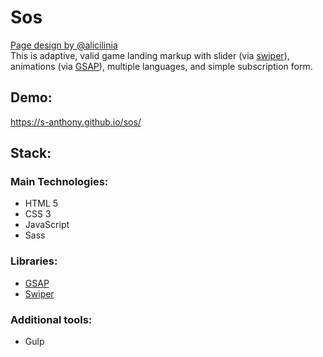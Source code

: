 # Sos 
[Page design by @alicilinia](https://dribbble.com/shots/10709930-Freebie-Game-landing-page)<br />
This is adaptive, valid game landing markup with slider (via [swiper](https://swiperjs.com)), animations (via [GSAP](https://greensock.com/gsap/)), multiple languages, and simple subscription form.
## Demo:
https://s-anthony.github.io/sos/
## Stack:
### Main Technologies:
- HTML 5
- CSS 3
- JavaScript
- Sass
### Libraries:
- [GSAP](https://greensock.com/gsap/)
- [Swiper](https://swiperjs.com) 
### Additional tools: 
- Gulp
